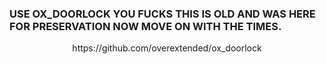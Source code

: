 ### USE OX_DOORLOCK YOU FUCKS THIS IS OLD AND WAS HERE FOR PRESERVATION NOW MOVE ON WITH THE TIMES.

<p align="center">https://github.com/overextended/ox_doorlock</p>
